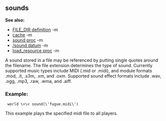 ## sounds
**See also:**
*   [FILE_DIR definition](/ref/DM/preprocessor/define/FILE_DIR.md) -m
*   [cache](/ref/DM/cache.md) -m
*   [sound proc](/ref/proc/sound.md) -m
*   [/sound datum](/ref/sound.md) -m
*   [load_resource proc](/ref/proc/load_resource.md) -m

A sound stored in a file may be referenced by putting single
quotes around the filename. The file extension determines the type of
sound. Currently supported music types include MIDI (.mid or .midi), and
module formats .mod, .it, .s3m, .xm, and .oxm. Supported sound effect
formats include .wav, .ogg, .mp3, .raw, .wma, and .aiff.
### Example:

```
 world \<\< sound(\'fugue.midi\') 
```
 

This
example plays the specified midi file to all players.